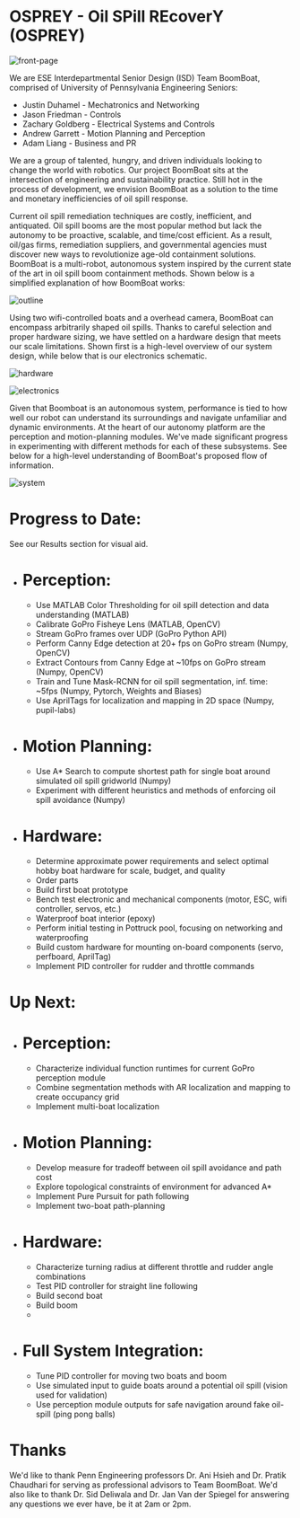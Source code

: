 # OSPREY - Oil SPill REcoverY (OSPREY)

![front-page](https://user-images.githubusercontent.com/55633473/145109631-769bbd14-2262-402c-a97f-9ad9b6e88c7c.PNG)

We are ESE Interdepartmental Senior Design (ISD) Team BoomBoat, comprised of University of Pennsylvania Engineering Seniors:

  - Justin Duhamel - Mechatronics and Networking
  - Jason Friedman - Controls
  - Zachary Goldberg - Electrical Systems and Controls
  - Andrew Garrett - Motion Planning and Perception
  - Adam Liang - Business and PR

We are a group of talented, hungry, and driven individuals looking to change the world with robotics.  Our project BoomBoat sits at the intersection of engineering and sustainability practice.  Still hot in the process of development, we envision BoomBoat as a solution to the time and monetary inefficiencies of oil spill response.

Current oil spill remediation techniques are costly, inefficient, and antiquated. Oil spill booms are the most popular method but lack the autonomy to be proactive, scalable, and time/cost efficient. As a result, oil/gas firms, remediation suppliers, and governmental agencies must discover new ways to revolutionize age-old containment solutions.  BoomBoat is a multi-robot, autonomous system inspired by the current state of the art in oil spill boom containment methods.  Shown below is a simplified explanation of how BoomBoat works:

![outline](https://user-images.githubusercontent.com/55633473/145109648-7efd5887-7bde-4ad6-a2d1-ba95b9de45ef.PNG)

Using two wifi-controlled boats and a overhead camera, BoomBoat can encompass arbitrarily shaped oil spills.  Thanks to careful selection and proper hardware sizing, we have settled on a hardware design that meets our scale limitations.  Shown first is a high-level overview of our system design, while below that is our electronics schematic.

![hardware](https://user-images.githubusercontent.com/55633473/145109671-1c07fead-0bec-4bcd-a34c-fdec3a2b9893.PNG)

![electronics](https://user-images.githubusercontent.com/55633473/155827574-1904173a-d3e3-45d2-8f8b-d5a6aba522fc.png)

Given that Boomboat is an autonomous system, performance is tied to how well our robot can understand its surroundings and navigate unfamiliar and dynamic environments.  At the heart of our autonomy platform are the perception and motion-planning modules.  We've made significant progress in experimenting with different methods for each of these subsystems.  See below for a high-level understanding of BoomBoat's proposed flow of information.

![system](https://user-images.githubusercontent.com/55633473/145109686-ddbfcebf-3726-46a2-a31d-51040d6e1965.PNG)

# Progress to Date:

See our Results section for visual aid.

 - # Perception:
    - Use MATLAB Color Thresholding for oil spill detection and data understanding (MATLAB)
    - Calibrate GoPro Fisheye Lens (MATLAB, OpenCV)
    - Stream GoPro frames over UDP (GoPro Python API)
    - Perform Canny Edge detection at 20+ fps on GoPro stream (Numpy, OpenCV)
    - Extract Contours from Canny Edge at ~10fps on GoPro stream (Numpy, OpenCV)
    - Train and Tune Mask-RCNN for oil spill segmentation, inf. time: ~5fps (Numpy, Pytorch, Weights and Biases)
    - Use AprilTags for localization and mapping in 2D space (Numpy, pupil-labs)
 - # Motion Planning:
    - Use A* Search to compute shortest path for single boat around simulated oil spill gridworld (Numpy)
    - Experiment with different heuristics and methods of enforcing oil spill avoidance (Numpy)
 - # Hardware:
      - Determine approximate power requirements and select optimal hobby boat hardware for scale, budget, and quality
      - Order parts
      - Build first boat prototype
      - Bench test electronic and mechanical components (motor, ESC, wifi controller, servos, etc.)
      - Waterproof boat interior (epoxy)
      - Perform initial testing in Pottruck pool, focusing on networking and waterproofing
      - Build custom hardware for mounting on-board components (servo, perfboard, AprilTag)
      - Implement PID controller for rudder and throttle commands

# Up Next:
 - # Perception:
    - Characterize individual function runtimes for current GoPro perception module
    - Combine segmentation methods with AR localization and mapping to create occupancy grid
    - Implement multi-boat localization
 - # Motion Planning:
    - Develop measure for tradeoff between oil spill avoidance and path cost
    - Explore topological constraints of environment for advanced A*
    - Implement Pure Pursuit for path following
    - Implement two-boat path-planning
 - # Hardware:
    - Characterize turning radius at different throttle and rudder angle combinations
    - Test PID controller for straight line following
    - Build second boat
    - Build boom
    - 
 - # Full System Integration:
    - Tune PID controller for moving two boats and boom
    - Use simulated input to guide boats around a potential oil spill (vision used for validation)
    - Use perception module outputs for safe navigation around fake oil-spill (ping pong balls)
 
# Thanks
We'd like to thank Penn Engineering professors Dr. Ani Hsieh and Dr. Pratik Chaudhari for serving as professional advisors to Team BoomBoat.  We'd also like to thank Dr. Sid Deliwala and Dr. Jan Van der Spiegel for answering any questions we ever have, be it at 2am or 2pm.
